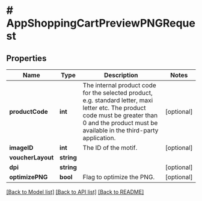 # # AppShoppingCartPreviewPNGRequest

## Properties

Name | Type | Description | Notes
------------ | ------------- | ------------- | -------------
**productCode** | **int** | The internal product code for the selected product, e.g. standard letter, maxi letter etc. The product code must be greater than 0 and the product must be available in the third-party application. | [optional]
**imageID** | **int** | The ID of the motif. | [optional]
**voucherLayout** | **string** |  |
**dpi** | **string** |  | [optional]
**optimizePNG** | **bool** | Flag to optimize the PNG. | [optional]

[[Back to Model list]](../../README.md#models) [[Back to API list]](../../README.md#endpoints) [[Back to README]](../../README.md)
